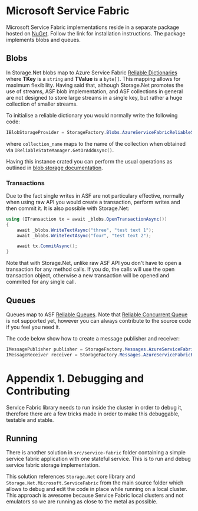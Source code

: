 # Microsoft Service Fabric

Microsoft Service Fabric implementations reside in a separate package hosted on [NuGet](https://www.nuget.org/packages/Storage.Net.Microsoft.ServiceFabric/). Follow the link for installation instructions. The package implements blobs and queues.

## Blobs

In Storage.Net blobs map to Azure Service Fabric [Reliable Dictionaries](https://docs.microsoft.com/en-us/dotnet/api/microsoft.servicefabric.data.collections.ireliabledictionary-2?redirectedfrom=MSDN&view=azure-dotnet#microsoft_servicefabric_data_collections_ireliabledictionary_2) where **TKey** is a `string` and **TValue** is a `byte[]`. This mapping allows for maximum flexibility. Having said that, although Storage.Net promotes the use of streams, ASF blob implementation, and ASF collections in general are not designed to store large streams in a single key, but rather a huge collection of smaller streams.

To initialise a reliable dictionary you would normally write the following code:

```csharp
IBlobStorageProvider = StorageFactory.Blobs.AzureServiceFabricReliableStorage(this.StateManager, "collection_name");
``` 

where `collection_name` maps to the name of the collection when obtained via `IReliableStateManager.GetOrAddAsync()`. 

Having this instance crated you can perform the usual operations as outlined in [blob storage documentation](../blob-storage/index.md).

### Transactions

Due to the fact single writes in ASF are not particulary effective, normally when using raw API you would create a transaction, perform writes and then commit it. It is also possible with Storage.Net:

```csharp
using (ITransaction tx = await _blobs.OpenTransactionAsync())
{
    await _blobs.WriteTextAsync("three", "test text 1");
    await _blobs.WriteTextAsync("four", "test text 2");

    await tx.CommitAsync();
}
```

Note that with Storage.Net, unlike raw ASF API you don't have to open a transaction for any method calls. If you do, the calls will use the open transaction object, otherwise a new transaction will be opened and commited for any single call.

## Queues

Queues map to ASF [Reliable Queues](https://docs.microsoft.com/en-us/dotnet/api/microsoft.servicefabric.data.collections.ireliablequeue-1?redirectedfrom=MSDN&view=azure-dotnet#microsoft_servicefabric_data_collections_ireliablequeue_1). Note that [Reliable Concurrent Queue](https://docs.microsoft.com/en-us/azure/service-fabric/service-fabric-reliable-services-reliable-concurrent-queue) is not supported yet, however you can always contribute to the source code if you feel you need it.

The code below show how to create a message publisher and receiver:

```csharp
IMessagePublisher publisher = StorageFactory.Messages.AzureServiceFabricReliableQueuePublisher(this.StateManager, "queue_name");
IMessageReceiver receiver = StorageFactory.Messages.AzureServiceFabricReliableQueueReceiver(this.StateManager, "queue_name");

```

# Appendix 1. Debugging and Contributing

Service Fabric library needs to run inside the cluster in order to debug it, therefore there are a few tricks made in order to make this debuggable, testable and stable.

## Running

There is another solution in `src/service-fabric` folder containing a simple service fabric application with one stateful service. This is to run and debug service fabric storage implementation.

This solution references `Storage.Net` core library and `Storage.Net.Microsoft.ServiceFabric` from the main source folder which allows to debug and edit the code in place while running on a local cluster. This approach is awesome because Service Fabric local clusters and not emulators so we are running as close to the metal as possible.